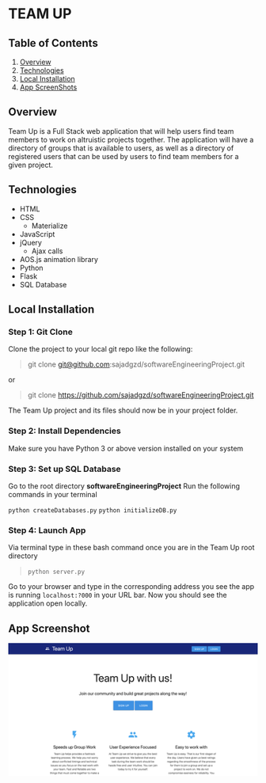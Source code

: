 # TEAM UP
## Table of Contents 
1. [Overview](#overview)
2. [Technologies](#technologies)
3. [Local Installation](#installation)
4. [App ScreenShots](#display)

<a name="overview"></a>
## Overview 
Team Up is a Full Stack web application that will help users find team members to work on
altruistic projects together. The application will have a directory of groups that is
available to users, as well as a directory of registered users that can be used by
users to find team members for a given project.

<a name="technologies"></a>
## Technologies
 * HTML
 * CSS
    * Materialize
 * JavaScript
 * jQuery
     * Ajax calls
 * AOS.js animation library
 * Python
 * Flask
 * SQL Database

<a name="installation"></a>
## Local Installation
### Step 1: Git Clone
Clone the project to your local git repo like the following:
> git clone git@github.com:sajadgzd/softwareEngineeringProject.git

or

> git clone https://github.com/sajadgzd/softwareEngineeringProject.git

The Team Up project and its files should now be in your project folder.

### Step 2: Install Dependencies

Make sure you have Python 3 or above version installed on your system


### Step 3: Set up SQL Database

 Go to the root directory **softwareEngineeringProject**
 Run the following commands in your terminal

``python createDatabases.py``
``python initializeDB.py``


### Step 4: Launch App 
Via terminal type in these bash command once you are in the Team Up root directory

> ``python server.py``
 

Go to your browser and type in the corresponding address you see the app is running `localhost:?000` in your URL bar. Now you should see the application open locally.

<a name="display"></a>
## App Screenshot
<img src="/view/assets/images/landing.png">

